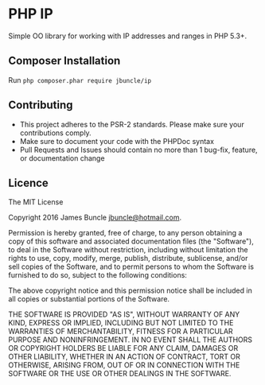 # PHP IP
Simple OO library for working with IP addresses and ranges in PHP 5.3+.

## Composer Installation
Run `php composer.phar require jbuncle/ip`

## Contributing
* This project adheres to the PSR-2 standards. Please make sure your contributions comply.
* Make sure to document your code with the PHPDoc syntax
* Pull Requests and Issues should contain no more than 1 bug-fix, feature, or documentation change

## Licence
The MIT License

Copyright 2016 James Buncle <jbuncle@hotmail.com>.

Permission is hereby granted, free of charge, to any person obtaining a copy
of this software and associated documentation files (the "Software"), to deal
in the Software without restriction, including without limitation the rights
to use, copy, modify, merge, publish, distribute, sublicense, and/or sell
copies of the Software, and to permit persons to whom the Software is
furnished to do so, subject to the following conditions:

The above copyright notice and this permission notice shall be included in
all copies or substantial portions of the Software.

THE SOFTWARE IS PROVIDED "AS IS", WITHOUT WARRANTY OF ANY KIND, EXPRESS OR
IMPLIED, INCLUDING BUT NOT LIMITED TO THE WARRANTIES OF MERCHANTABILITY,
FITNESS FOR A PARTICULAR PURPOSE AND NONINFRINGEMENT. IN NO EVENT SHALL THE
AUTHORS OR COPYRIGHT HOLDERS BE LIABLE FOR ANY CLAIM, DAMAGES OR OTHER
LIABILITY, WHETHER IN AN ACTION OF CONTRACT, TORT OR OTHERWISE, ARISING FROM,
OUT OF OR IN CONNECTION WITH THE SOFTWARE OR THE USE OR OTHER DEALINGS IN
THE SOFTWARE.